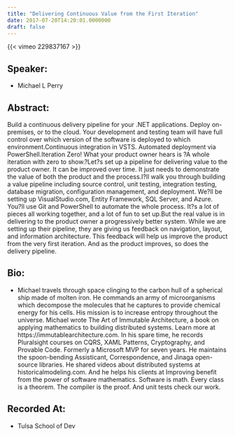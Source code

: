 ```yaml
---
title: "Delivering Continuous Value from the First Iteration"
date: 2017-07-20T14:20:01.0000000
draft: false
---
```


{{< vimeo 229837167 >}}

## Speaker:

 - Michael L Perry

## Abstract:

<p>Build a continuous delivery pipeline for your .NET applications. Deploy on-premises, or to the cloud. Your development and testing team will have full control over which version of the software is deployed to which environment.Continuous integration in VSTS. Automated deployment via PowerShell.Iteration Zero! What your product owner hears is ?A whole iteration with zero to show.?Let?s set up a pipeline for delivering value to the product owner. It can be improved over time. It just needs to demonstrate the value of both the product and the process.I?ll walk you through building a value pipeline including source control, unit testing, integration testing, database migration, configuration management, and deployment. We?ll be setting up VisualStudio.com, Entity Framework, SQL Server, and Azure. You?ll use Git and PowerShell to automate the whole process. It?s a lot of pieces all working together, and a lot of fun to set up.But the real value is in delivering to the product owner a progressively better system. While we are setting up their pipeline, they are giving us feedback on navigation, layout, and information architecture. This feedback will help us improve the product from the very first iteration. And as the product improves, so does the delivery pipeline.</p>

## Bio:

 - <p>Michael travels through space clinging to the carbon hull of a spherical ship made of molten iron. He commands an army of microorganisms which decompose the molecules that he captures to provide chemical energy for his cells. His mission is to increase entropy throughout the universe. Michael wrote The Art of Immutable Architecture, a book on applying mathematics to building distributed systems. Learn more at https://immutablearchitecture.com. In his spare time, he records Pluralsight courses on CQRS, XAML Patterns, Cryptography, and Provable Code. Formerly a Microsoft MVP for seven years. He maintains the spoon-bending Assisticant, Correspondence, and Jinaga open-source libraries. He shared videos about distributed systems at historicalmodeling.com. And he helps his clients at Improving benefit from the power of software mathematics. Software is math. Every class is a theorem. The compiler is the proof. And unit tests check our work.</p>

## Recorded At:

 - Tulsa School of Dev

